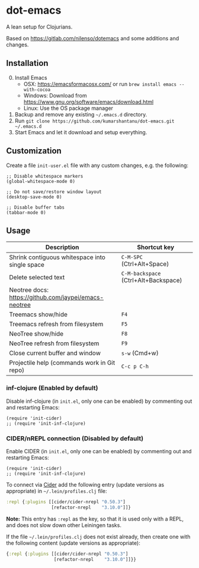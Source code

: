 # dot-emacs

A lean setup for Clojurians.

Based on https://gitlab.com/nilenso/dotemacs and some additions and changes.


## Installation

0. Install Emacs
    - OSX: https://emacsformacosx.com/ or run `brew install emacs --with-cocoa`
    - Windows: Download from https://www.gnu.org/software/emacs/download.html
    - Linux: Use the OS package manager
1. Backup and remove any existing `~/.emacs.d` directory.
2. Run `git clone https://github.com/kumarshantanu/dot-emacs.git ~/.emacs.d`
3. Start Emacs and let it download and setup everything.


## Customization

Create a file `init-user.el` file with any custom changes, e.g. the following:

```elisp
;; Disable whitespace markers
(global-whitespace-mode 0)

;; Do not save/restore window layout
(desktop-save-mode 0)

;; Disable buffer tabs
(tabbar-mode 0)
```


## Usage

| Description                                    | Shortcut key               |
|------------------------------------------------|----------------------------|
| Shrink contiguous whitespace into single space | `C-M-SPC` (Ctrl+Alt+Space) |
| Delete selected text                 | `C-M-backspace` (Ctrl+Alt+Backspace) |
| Neotree docs: https://github.com/jaypei/emacs-neotree |                     |
| Treemacs show/hide                             | `F4`                       |
| Treemacs refresh from filesystem               | `F5`                       |
| NeoTree show/hide                              | `F8`                       |
| NeoTree refresh from filesystem                | `F9`                       |
| Close current buffer and window                | `s-w` (Cmd+w)              |
| Projectile help (commands work in Git repo)    | `C-c p C-h`                |

### inf-clojure (Enabled by default)

Disable inf-clojure (in `init.el`, only one can be enabled) by commenting out and restarting Emacs:

```elisp
(require 'init-cider)
;; (require 'init-inf-clojure)
```

### CIDER/nREPL connection (Disabled by default)

Enable CIDER (in `init.el`, only one can be enabled) by commenting out and restarting Emacs:

```elisp
(require 'init-cider)
;; (require 'init-inf-clojure)
```


To connect via [Cider](https://cider.readthedocs.io/en/latest/) add the following
entry (update versions as appropriate) in `~/.lein/profiles.clj` file:

```clojure
:repl {:plugins [[cider/cider-nrepl "0.50.3"]
                 [refactor-nrepl    "3.10.0"]]}
```

**Note:**
This entry has `:repl` as the key, so that it is used only with a REPL,
and does not slow down other Leiningen tasks.

If the file `~/.lein/profiles.clj` does not exist already, then create one with the
following content (update versions as appropriate):

```clojure
{:repl {:plugins [[cider/cider-nrepl "0.50.3"]
                  [refactor-nrepl    "3.10.0"]]}}
```
